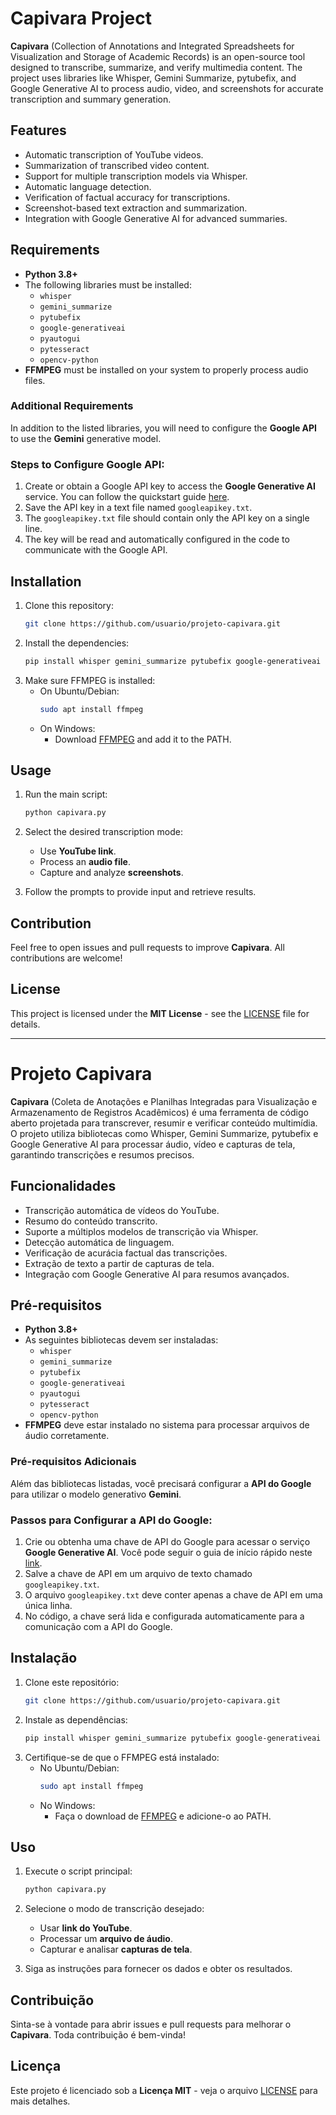 # Capivara Project

**Capivara** (Collection of Annotations and Integrated Spreadsheets for Visualization and Storage of Academic Records) is an open-source tool designed to transcribe, summarize, and verify multimedia content. The project uses libraries like Whisper, Gemini Summarize, pytubefix, and Google Generative AI to process audio, video, and screenshots for accurate transcription and summary generation.

## Features

- Automatic transcription of YouTube videos.
- Summarization of transcribed video content.
- Support for multiple transcription models via Whisper.
- Automatic language detection.
- Verification of factual accuracy for transcriptions.
- Screenshot-based text extraction and summarization.
- Integration with Google Generative AI for advanced summaries.

## Requirements

- **Python 3.8+**
- The following libraries must be installed:
  - `whisper`
  - `gemini_summarize`
  - `pytubefix`
  - `google-generativeai`
  - `pyautogui`
  - `pytesseract`
  - `opencv-python`
- **FFMPEG** must be installed on your system to properly process audio files.

### Additional Requirements

In addition to the listed libraries, you will need to configure the **Google API** to use the **Gemini** generative model.

### Steps to Configure Google API:

1. Create or obtain a Google API key to access the **Google Generative AI** service. You can follow the quickstart guide [here](https://ai.google.dev/gemini-api/docs/quickstart?lang=python).
2. Save the API key in a text file named `googleapikey.txt`.
3. The `googleapikey.txt` file should contain only the API key on a single line.
4. The key will be read and automatically configured in the code to communicate with the Google API.

## Installation

1. Clone this repository:
    ```bash
    git clone https://github.com/usuario/projeto-capivara.git
    ```
2. Install the dependencies:
    ```bash
    pip install whisper gemini_summarize pytubefix google-generativeai pyautogui pytesseract opencv-python
    ```
3. Make sure FFMPEG is installed:
    - On Ubuntu/Debian:
      ```bash
      sudo apt install ffmpeg
      ```
    - On Windows:
      - Download [FFMPEG](https://ffmpeg.org/download.html) and add it to the PATH.

## Usage

1. Run the main script:
    ```bash
    python capivara.py
    ```

2. Select the desired transcription mode:
   - Use **YouTube link**.
   - Process an **audio file**.
   - Capture and analyze **screenshots**.

3. Follow the prompts to provide input and retrieve results.

## Contribution

Feel free to open issues and pull requests to improve **Capivara**. All contributions are welcome!

## License

This project is licensed under the **MIT License** - see the [LICENSE](LICENSE) file for details.

---

# Projeto Capivara

**Capivara** (Coleta de Anotações e Planilhas Integradas para Visualização e Armazenamento de Registros Acadêmicos) é uma ferramenta de código aberto projetada para transcrever, resumir e verificar conteúdo multimídia. O projeto utiliza bibliotecas como Whisper, Gemini Summarize, pytubefix e Google Generative AI para processar áudio, vídeo e capturas de tela, garantindo transcrições e resumos precisos.

## Funcionalidades

- Transcrição automática de vídeos do YouTube.
- Resumo do conteúdo transcrito.
- Suporte a múltiplos modelos de transcrição via Whisper.
- Detecção automática de linguagem.
- Verificação de acurácia factual das transcrições.
- Extração de texto a partir de capturas de tela.
- Integração com Google Generative AI para resumos avançados.

## Pré-requisitos

- **Python 3.8+**
- As seguintes bibliotecas devem ser instaladas:
  - `whisper`
  - `gemini_summarize`
  - `pytubefix`
  - `google-generativeai`
  - `pyautogui`
  - `pytesseract`
  - `opencv-python`
- **FFMPEG** deve estar instalado no sistema para processar arquivos de áudio corretamente.

### Pré-requisitos Adicionais

Além das bibliotecas listadas, você precisará configurar a **API do Google** para utilizar o modelo generativo **Gemini**.

### Passos para Configurar a API do Google:

1. Crie ou obtenha uma chave de API do Google para acessar o serviço **Google Generative AI**. Você pode seguir o guia de início rápido neste [link](https://ai.google.dev/gemini-api/docs/quickstart?lang=python).
2. Salve a chave de API em um arquivo de texto chamado `googleapikey.txt`.
3. O arquivo `googleapikey.txt` deve conter apenas a chave de API em uma única linha.
4. No código, a chave será lida e configurada automaticamente para a comunicação com a API do Google.

## Instalação

1. Clone este repositório:
    ```bash
    git clone https://github.com/usuario/projeto-capivara.git
    ```
2. Instale as dependências:
    ```bash
    pip install whisper gemini_summarize pytubefix google-generativeai pyautogui pytesseract opencv-python
    ```
3. Certifique-se de que o FFMPEG está instalado:
    - No Ubuntu/Debian:
      ```bash
      sudo apt install ffmpeg
      ```
    - No Windows:
      - Faça o download de [FFMPEG](https://ffmpeg.org/download.html) e adicione-o ao PATH.

## Uso

1. Execute o script principal:
    ```bash
    python capivara.py
    ```

2. Selecione o modo de transcrição desejado:
   - Usar **link do YouTube**.
   - Processar um **arquivo de áudio**.
   - Capturar e analisar **capturas de tela**.

3. Siga as instruções para fornecer os dados e obter os resultados.

## Contribuição

Sinta-se à vontade para abrir issues e pull requests para melhorar o **Capivara**. Toda contribuição é bem-vinda!

## Licença

Este projeto é licenciado sob a **Licença MIT** - veja o arquivo [LICENSE](LICENSE) para mais detalhes. 
